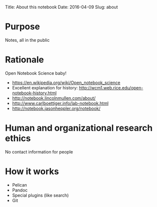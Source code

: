 Title: About this notebook
Date: 2016-04-09
Slug: about


# Purpose

Notes, all in the public


# Rationale

Open Notebook Science baby!

- https://en.wikipedia.org/wiki/Open_notebook_science
- Excellent explanation for history: http://wcm1.web.rice.edu/open-notebook-history.html
- http://notebook.lincolnmullen.com/about/
- http://www.carlboettiger.info/lab-notebook.html
- http://notebook.jasonheppler.org/notebook/


# Human and organizational research ethics

No contact information for people


# How it works

- Pelican
- Pandoc
- Special plugins (like search)
- Git
